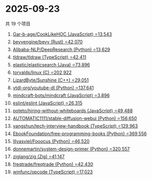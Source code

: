 # 2025-09-23

共 19 个项目

<!-- BEGIN GITHUB -->
<!-- 最后更新时间 2025-09-23 00:11:10 +0800 -->
1. [Gar-b-age/CookLikeHOC (JavaScript) ⭐13,543](https://github.com/Gar-b-age/CookLikeHOC)
1. [bevyengine/bevy (Rust) ⭐42,070](https://github.com/bevyengine/bevy)
1. [Alibaba-NLP/DeepResearch (Python) ⭐13,629](https://github.com/Alibaba-NLP/DeepResearch)
1. [tldraw/tldraw (TypeScript) ⭐42,411](https://github.com/tldraw/tldraw)
1. [elastic/elasticsearch (Java) ⭐73,896](https://github.com/elastic/elasticsearch)
1. [torvalds/linux (C) ⭐202,922](https://github.com/torvalds/linux)
1. [LizardByte/Sunshine (C++) ⭐29,051](https://github.com/LizardByte/Sunshine)
1. [ytdl-org/youtube-dl (Python) ⭐137,641](https://github.com/ytdl-org/youtube-dl)
1. [mindcraft-bots/mindcraft (JavaScript) ⭐3,896](https://github.com/mindcraft-bots/mindcraft)
1. [eslint/eslint (JavaScript) ⭐26,315](https://github.com/eslint/eslint)
1. [poteto/hiring-without-whiteboards (JavaScript) ⭐49,488](https://github.com/poteto/hiring-without-whiteboards)
1. [AUTOMATIC1111/stable-diffusion-webui (Python) ⭐156,650](https://github.com/AUTOMATIC1111/stable-diffusion-webui)
1. [yangshun/tech-interview-handbook (TypeScript) ⭐129,963](https://github.com/yangshun/tech-interview-handbook)
1. [EbookFoundation/free-programming-books (Python) ⭐369,556](https://github.com/EbookFoundation/free-programming-books)
1. [lllyasviel/Fooocus (Python) ⭐46,520](https://github.com/lllyasviel/Fooocus)
1. [donnemartin/system-design-primer (Python) ⭐320,557](https://github.com/donnemartin/system-design-primer)
1. [ziglang/zig (Zig) ⭐41,147](https://github.com/ziglang/zig)
1. [freqtrade/freqtrade (Python) ⭐42,430](https://github.com/freqtrade/freqtrade)
1. [winfunc/opcode (TypeScript) ⭐17,023](https://github.com/winfunc/opcode)
<!-- END GITHUB -->